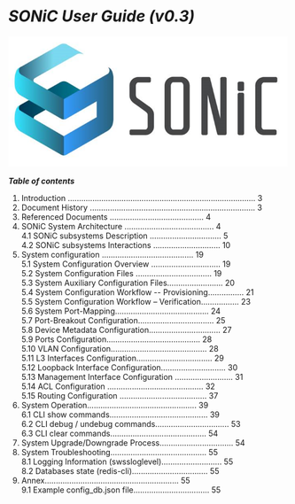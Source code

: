 # *SONiC User Guide (v0.3)*  
![SONiC_Logo](https://github.com/deviprasad80/hello-world/blob/e7d21d2b327edc7903b015171bdcc7a12f14ded8/SONIC_logo.png "SONiC_logo") 
 
   
__*Table of contents*__  												     
 1.    Introduction .................................................................................... 3    
 2.    Document History .......................................................................... 3    
 3.    Referenced Documents .......................................... 4    
 4.	SONiC System Architecture ........................................ 4    
   4.1   SONiC subsystems Description ................................ 5    
   4.2   SONiC subsystems Interactions .............................. 10    
 5.    System configuration ......................................... 19  
   5.1	System Configuration Overview ............................... 19  
   5.2	System Configuration Files .................................. 19  
   5.3	System Auxiliary Configuration Files......................... 20  
   5.4	System Configuration Workflow -- Provisioning................ 21  
   5.5	System Configuration Workflow – Verification................. 23  
   5.6	System Port-Mapping.......................................... 24  
   5.7	Port-Breakout Configuration.................................. 25  
   5.8	Device Metadata Configuration................................ 27  
   5.9	Ports Configuration.......................................... 28  
   5.10	VLAN Configuration........................................... 28  
   5.11	L3 Interfaces Configuration.................................. 29  
   5.12	Loopback Interface Configuration............................. 30  
   5.13	Management Interface Configuration .......................... 31  
   5.14	ACL Configuration ........................................... 32  
   5.15	Routing Configuration ....................................... 37  
 6.	System Operation................................................. 39  
   6.1	CLI show commands............................................ 39  
   6.2	CLI debug / undebug commands................................. 53  
   6.3	CLI clear commands........................................... 54  
 7.	System Upgrade/Downgrade Process................................. 54  
 8.	System Troubleshooting........................................... 55  
   8.1	Logging Information (swssloglevel)........................... 55  
   8.2	Databases state (redis-cli).................................. 55  
 9.	Annex............................................................ 55  
   9.1	Example config_db.json file.................................. 55  
   
